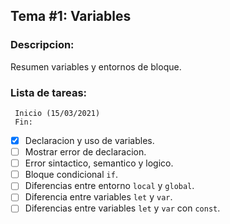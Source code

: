 
## Tema #1: Variables

### Descripcion:

Resumen variables y entornos de bloque.

### Lista de tareas:

     Inicio (15/03/2021) 
     Fin: 
  
* [x] Declaracion y uso de variables.
* [ ] Mostrar error de declaracion.
* [ ] Error sintactico, semantico y logico.
* [ ] Bloque condicional `if`.
* [ ] Diferencias entre entorno `local` y `global`.
* [ ] Diferencia entre variables `let` y `var`.
* [ ] Diferencias entre variables `let` y `var` con `const`.